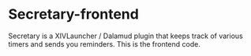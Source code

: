 # Secretary-frontend
Secretary is a XIVLauncher / Dalamud plugin that keeps track of various timers and sends you reminders. This is the frontend code.
